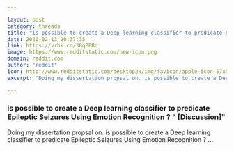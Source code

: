 ```yaml
---

layout: post
category: threads
title: "is possible to create a Deep learning classifier to predicate Epileptic Seizures Using Emotion Recognition ? \" [Discussion]\""
date: 2020-02-13 20:37:35
link: https://vrhk.co/38qPEBo
image: https://www.redditstatic.com/new-icon.png
domain: reddit.com
author: "reddit"
icon: http://www.redditstatic.com/desktop2x/img/favicon/apple-icon-57x57.png
excerpt: "Doing my dissertation propsal on. is possible to create a Deep learning classifier to predicate Epileptic Seizures Using Emotion Recognition ? ..."

---
```


### is possible to create a Deep learning classifier to predicate Epileptic Seizures Using Emotion Recognition ? " [Discussion]"

Doing my dissertation propsal on. is possible to create a Deep learning classifier to predicate Epileptic Seizures Using Emotion Recognition ? ...